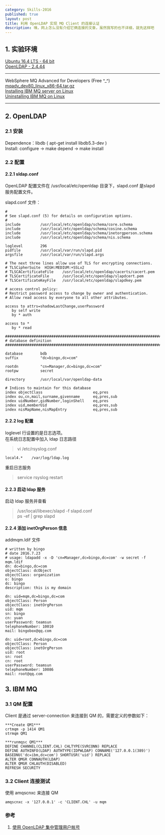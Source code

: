 ```yaml
---
category: Skills-2016
published: true
layout: post
title: 利用 OpenLDAP 实现 MQ Client 的连接认证
description: 咦，网上怎么没有介绍它俩连接的文章，虽然我写的也不详细，就先这样吧
---
```


## 1. 实验环境
[Ubuntu 16.4 LTS - 64 bit](http://www.ubuntu.org.cn/download/desktop)  
[OpenLDAP - 2.4.44](http://www.openldap.org/software/download/)  

---  

WebSphere MQ Advanced for Developers (Free ^_^)  
[mqadv\_dev80\_linux_x86-64.tar.gz](https://www.ibm.com/developerworks/community/blogs/messaging/entry/develop_on_websphere_mq_advanced_at_no_charge?lang=en)  
[Installing IBM MQ server on Linux](http://www.ibm.com/support/knowledgecenter/SSFKSJ_8.0.0/com.ibm.mq.ins.doc/q008640_.htm)  
[Uninstalling IBM MQ on Linux](http://www.ibm.com/support/knowledgecenter/SSFKSJ_8.0.0/com.ibm.mq.ins.doc/q009440_.htm)

---   


## 2. OpenLDAP  

### 2.1 安装  
Dependence：libdb ( apt-get install libdb5.3-dev )  
Install: configure -> make depend -> make install

### 2.2 配置  

#### 2.2.1 sldap.conf  
OpenLDAP 配置文件在 /usr/local/etc/openldap 目录下，slapd.conf 是slapd 服务配置文件。  
  
slapd.conf 文件：  
	
	#
	# See slapd.conf (5) for details on configuration options.
	#
	include         /usr/local/etc/openldap/schema/core.schema
	include         /usr/local/etc/openldap/schema/cosine.schema
	include         /usr/local/etc/openldap/schema/inetorgperson.schema
	include         /usr/local/etc/openldap/schema/nis.schema

	loglevel        296
	pidfile         /usr/local/var/run/slapd.pid
	argsfile        /usr/local/var/run/slapd.args

	# The next three lines allow use of TLS for encrypting connections.
	# TLSCipherSuite  HIGH:MEDIUM:+SSLv2
	# TLSCACertificateFile    /usr/local/etc/openldap/cacerts/cacert.pem
	# TLSCertificateFile      /usr/local/etc/openldap/slapdcert.pem
	# TLSCertificateKeyFile   /usr/local/etc/openldap/slapdkey.pem

	# access control policy:
	# Restrict password access to change by owner and authentication.
	# Allow read access by everyone to all other attributes.

	access to attrs=shadowLastChange,userPassword
	   by self write
	   by * auth
	
	access to *
	   by * read
	
	#######################################################################
	# database definition
	#######################################################################
	
	database        bdb
	suffix          "dc=bingo,dc=com"
	
	rootdn          "cn=Manager,dc=bingo,dc=com"
	rootpw          secret
	
	directory       /usr/local/var/openldap-data
	
	# Indices to maintain for this database
	index objectClass                       eq,pres
	index ou,cn,mail,surname,givenname      eq,pres,sub
	index uidNumber,gidNumber,loginShell    eq,pres
	index uid,memberUid                     eq,pres,sub
	index nisMapName,nisMapEntry            eq,pres,sub


#### 2.2.2 log 配置  
loglevel 行设置的是日志选项。  
在系统日志配置中加入 ldap 日志路径  
>vi /etc/rsyslog.conf  
	
	local4.*	/var/log/ldap.log

重启日志服务  
>service rsyslog restart  

#### 2.2.3 启动 ldap 服务  
启动 ldap 服务并查看  
>/usr/local/libexec/slapd -f slapd.conf  
>ps -ef | grep slapd 

#### 2.2.4 添加 inetOrgPerson 信息  

addmqm.ldif 文件  

	# written by bingo	# date 2016.7.23	# usage: ldapadd -x -D 'cn=Manager,dc=bingo,dc=com' -w secret -f mqm.ldif	dn: dc=bingo,dc=com	objectClass: dcObject	objectClass: organization	o: bingo	dc: bingo	description: this is my domain	dn: uid=mqm,dc=bingo,dc=com	objectClass: Person	objectClass: inetOrgPerson	uid: mqm	sn: bingo	cn: yuan	userPassword: teamsun	telephoneNumber: 10010	mail: bingobox@qq.com	dn: uid=root,dc=bingo,dc=com	objectClass: Person	objectClass: inetOrgPerson	uid: root	sn: root	cn: root	userPassword: teamsun	telephoneNumber: 10086	mail: root@qq.com  


## 3. IBM MQ  

### 3.1 QM 配置  
Client 是通过 server-connection 来连接到 QM 的，需要定义的参数如下：  

	***Create QM1***  
	crtmqm -p 1414 QM1   
	strmqm QM1 

	***runmqsc QM1***  
	DEFINE CHANNEL(CLIENT.CHL) CHLTYPE(SVRCONN) REPLACE  
	DEFINE AUTHINFO(LDAP) AUTHTYPE(IDPWLDAP) CONNAME('127.0.0.1(389)') BASEDNU('dc=ibm,dc=com') SHORTUSR('uid') REPLACE  
	ALTER QMGR CONNAUTH(LDAP)  
	ALTER QMGR CHLAUTH(DISABLED)  
	REFRESH SECURITY  

### 3.2 Client 连接测试  
使用 amqscnxc 来连接 QM  
	
	amqscnxc -x '127.0.0.1' -c 'CLIENT.CHL' -u mqm


### 参考  
1. [使用 OpenLDAP 集中管理用户帐号](http://www.ibm.com/developerworks/cn/linux/l-openldap/)  